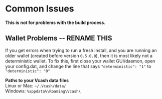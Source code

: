 Common Issues
=====
**This is not for problems with the build process.**

Wallet Problems -- RENAME THIS
---
If you get errors when trying to run a fresh install, and you are running an older wallet (created before version `0.5.0.0`), then it is most likely not a deterministic wallet. To fix this, first close your wallet GUI/daemon, open your config.dat, and change the line that says `"deterministic": "1"` to `"deterministic": "0"`

**Paths to your Vcash data files**  
Linux or Mac: `~/.Vcash/data/`  
Windows: `%appdata%\Roaming\Vcash\`
